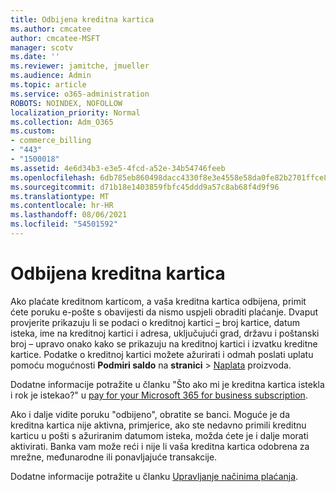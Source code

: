 ```yaml
---
title: Odbijena kreditna kartica
ms.author: cmcatee
author: cmcatee-MSFT
manager: scotv
ms.date: ''
ms.reviewer: jamitche, jmueller
ms.audience: Admin
ms.topic: article
ms.service: o365-administration
ROBOTS: NOINDEX, NOFOLLOW
localization_priority: Normal
ms.collection: Adm_O365
ms.custom:
- commerce_billing
- "443"
- "1500018"
ms.assetid: 4e6d34b3-e3e5-4fcd-a52e-34b54746feeb
ms.openlocfilehash: 6db785eb860498dacc4330f8e3e4558e58da0fe82b2701ffce8abe615678275a
ms.sourcegitcommit: d71b18e1403859fbfc45ddd9a57c8ab68f4d9f96
ms.translationtype: MT
ms.contentlocale: hr-HR
ms.lasthandoff: 08/06/2021
ms.locfileid: "54501592"
---
```

# <a name="declined-credit-card"></a>Odbijena kreditna kartica

Ako plaćate kreditnom karticom, a vaša kreditna kartica odbijena, primit ćete poruku e-pošte s obavijesti da nismo uspjeli obraditi plaćanje. Dvaput provjerite prikazuju li se podaci o kreditnoj kartici [–](https://go.microsoft.com/fwlink/p/?linkid=842054) broj kartice, datum isteka, ime na kreditnoj kartici i adresa, uključujući grad, državu i poštanski broj – upravo onako kako se prikazuju na kreditnoj kartici i izvatku kreditne kartice. Podatke o kreditnoj kartici možete ažurirati i odmah poslati uplatu pomoću mogućnosti **Podmiri saldo** na **stranici**  >  [Naplata](https://go.microsoft.com/fwlink/p/?linkid=842054) proizvoda.

Dodatne informacije potražite u članku "Što ako mi je kreditna kartica istekla i rok je istekao?" u [pay for your Microsoft 365 for business subscription](/microsoft-365/commerce/billing-and-payments/pay-for-your-subscription#what-if-my-credit-card-was-declined-and-my-payment-is-past-due).
  
Ako i dalje vidite poruku "odbijeno", obratite se banci. Moguće je da kreditna kartica nije aktivna, primjerice, ako ste nedavno primili kreditnu karticu u pošti s ažuriranim datumom isteka, možda ćete je i dalje morati aktivirati. Banka vam može reći i nije li vaša kreditna kartica odobrena za mrežne, međunarodne ili ponavljajuće transakcije.
  
Dodatne informacije potražite u članku [Upravljanje načinima plaćanja](/microsoft-365/commerce/billing-and-payments/manage-payment-methods).